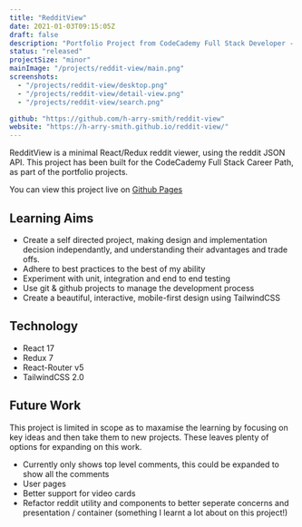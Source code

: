 ```yaml
---
title: "RedditView"
date: 2021-01-03T09:15:05Z
draft: false
description: "Portfolio Project from CodeCademy Full Stack Developer - Create a React SPA that uses the JSON API for reddit. Includes subreddit pages, search, top-level comments and special handling of post types."
status: "released"
projectSize: "minor"
mainImage: "/projects/reddit-view/main.png"
screenshots:
  - "/projects/reddit-view/desktop.png"
  - "/projects/reddit-view/detail-view.png"
  - "/projects/reddit-view/search.png"

github: "https://github.com/h-arry-smith/reddit-view"
website: "https://h-arry-smith.github.io/reddit-view/"
---
```


RedditView is a minimal React/Redux reddit viewer, using the reddit JSON API. This project has been built for the CodeCademy Full Stack Career Path, as part of the portfolio projects.

You can view this project live on [Github Pages](https://h-arry-smith.github.io/reddit-view/)

## Learning Aims
* Create a self directed project, making design and implementation decision independantly, and understanding their advantages and trade offs.
* Adhere to best practices to the best of my ability
* Experiment with unit, integration and end to end testing
* Use git & github projects to manage the development process
* Create a beautiful, interactive, mobile-first design using TailwindCSS

## Technology
* React 17
* Redux 7
* React-Router v5
* TailwindCSS 2.0

## Future Work
This project is limited in scope as to maxamise the learning by focusing on key ideas and then take them to new projects. These leaves plenty of options for expanding on this work.
* Currently only shows top level comments, this could be expanded to show all the comments
* User pages
* Better support for video cards
* Refactor reddit utility and components to better seperate concerns and presentation / container (something I learnt a lot about on this project!)